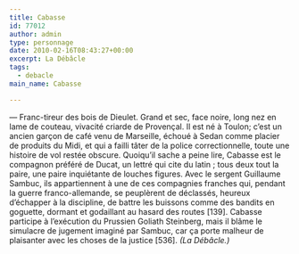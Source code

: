 ```yaml
---
title: Cabasse
id: 77012
author: admin
type: personnage
date: 2010-02-16T08:43:27+00:00
excerpt: La Débâcle
tags:
  - debacle
main_name: Cabasse

---
```

— Franc-tireur des bois de Dieulet. Grand et sec, face noire, long nez en lame de couteau, vivacité criarde de Provençal. Il est né à Toulon; c&rsquo;est un ancien garçon de café venu de Marseille, échoué à Sedan comme placier de produits du Midi, et qui a failli tâter de la police correctionnelle, toute une histoire de vol restée obscure. Quoiqu&rsquo;il sache a peine lire, Cabasse est le compagnon préféré de Ducat, un lettré qui cite du latin ; tous deux tout la paire, une paire inquiétante de louches figures. Avec le sergent Guillaume Sambuc, ils appartiennent à une de ces compagnies franches qui, pendant la guerre franco-allemande, se peuplèrent de déclassés, heureux d&rsquo;échapper à la discipline, de battre les buissons comme des bandits en goguette, dormant et godaillant au hasard des routes [139]. Cabasse participe à l&rsquo;exécution du Prussien Goliath Steinberg, mais il blâme le simulacre de jugement imaginé par Sambuc, car ça porte malheur de plaisanter avec les choses de la justice [536]. _(La Débâcle.)_